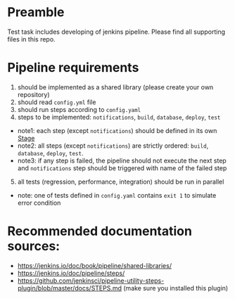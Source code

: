 # Preamble
Test task includes developing of jenkins pipeline. Please find all supporting files in this repo.


# Pipeline requirements

1. should be implemented as a shared library (please create your own repository)
2. should read `config.yml` file
3. should run steps according to `config.yaml`
4. steps to be implemented: `notifications`, `build`, `database`, `deploy`, `test`
* note1: each step (except `notifications`) should be defined in its own [Stage](https://jenkins.io/doc/pipeline/steps/pipeline-stage-step/)
* note2: all steps (except `notifications`) are strictly ordered: `build`, `database`, `deploy`, `test`.
* note3: if any step is failed, the pipeline should not execute the next step and `notifications` step should be triggered with name of the failed step
5. all tests (regression, performance, integration) should be run in parallel
* note: one of tests defined in `config.yaml` contains `exit 1` to simulate error condition


# Recommended documentation sources:

* https://jenkins.io/doc/book/pipeline/shared-libraries/
* https://jenkins.io/doc/pipeline/steps/ 
* https://github.com/jenkinsci/pipeline-utility-steps-plugin/blob/master/docs/STEPS.md (make sure you installed this plugin)
